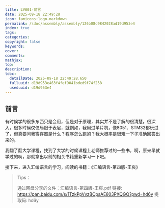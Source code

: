 ```yaml
---
title: LV001-前言
date: 2025-09-18 22:49:28
icon: famicons:logo-markdown
permalink: /sdoc/assembly/assembly/126b08c9842028ad19d953e4
index: true
tags:
categories:
copyright: false
keywords:
cover:
comments:
mathjax:
top:
description:
tdoc:
  detailDate: 2025-09-18 22:49:28.650
  fulluuid: d19d953e463f4fef9041bded9f74f258
  useduuid: d19d953e4
---
```


<!-- more -->

## 前言

有时候学的很多东西只是会用，但是对于原理，其实并不是了解的很清楚，很深入，很多时候仅仅局限于表层，就例如，我用过单片机，像8051、STM32都玩过了，但真要问我寄存器是什么？程序怎么跑的？我大概率是很难一下子准确回答出来的。

我翻了翻大学课程，找到了大学的时候课程上老师推荐过的一些书，啊，原来早就学过的啊，那就拿出以前的相关书籍重新学习一下吧。

接下来，进入汇编语言的学习，阅读的书籍：《汇编语言-第四版-王爽》

> Tips：
>
> 通过网盘分享的文件：汇编语言-第四版-王爽.pdf
> 链接: https://pan.baidu.com/s/1TzkPpVvzBCpsAE803PXQGQ?pwd=hd6y 提取码: hd6y 
